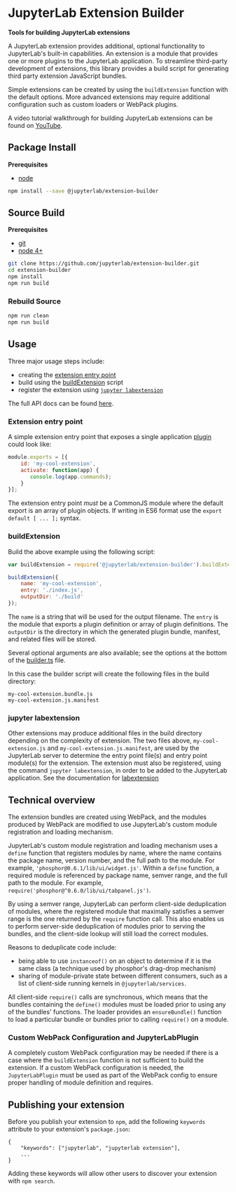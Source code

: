 # JupyterLab Extension Builder

**Tools for building JupyterLab extensions**

A JupyterLab extension provides additional, optional functionality to 
JupyterLab's built-in capabilities. An extension is a module that provides 
one or more plugins to the JupyterLab application. To streamline third-party 
development of extensions, this library provides a build script for generating 
third party extension JavaScript bundles.  

Simple extensions can be created by using the `buildExtension` function
with the default options.  More advanced extensions may require additional
configuration such as custom loaders or WebPack plugins.

A video tutorial walkthrough for building JupyterLab extensions can be found on [YouTube](https://youtu.be/WVDCMIQ3KOk).


## Package Install

**Prerequisites**
- [node](http://nodejs.org/)

```bash
npm install --save @jupyterlab/extension-builder
```


## Source Build

**Prerequisites**
- [git](http://git-scm.com/)
- [node 4+](http://nodejs.org/)

```bash
git clone https://github.com/jupyterlab/extension-builder.git
cd extension-builder
npm install
npm run build
```
### Rebuild Source

```bash
npm run clean
npm run build
```


## Usage

Three major usage steps include:
- creating the [extension entry point](#extension-entry-point)
- build using the [buildExtension](#buildExtension) script
- register the extension using [`jupyter labextension`](#jupyter-labextension)

The full API docs can be found [here](http://jupyterlab.github.io/jupyterlab/).

### Extension entry point
A simple extension entry point that exposes a single application [plugin](http://jupyterlab-tutorial.readthedocs.io/en/latest/plugins.html) could 
look like: 

```javascript
module.exports = [{
    id: 'my-cool-extension',
    activate: function(app) {
       console.log(app.commands);
    }
}];
```

The extension entry point *must* be a CommonJS module where the default
export is an array of plugin objects.  If writing in ES6 format use the
`export default [ ... ];` syntax.


### buildExtension
Build the above example using the following script:

```javascript
var buildExtension = require('@jupyterlab/extension-builder').buildExtension;

buildExtension({
    name: 'my-cool-extension',
    entry: './index.js',
    outputDir: './build'
});
```
The `name` is a string that will be used for the output filename. The `entry` is the module that exports a plugin definition or array of plugin definitions. The `outputDir` is the directory in which the generated plugin bundle, manifest, and related files will be stored.

Several optional arguments are also available; see the options at the bottom of the [builder.ts](https://github.com/jupyter/jupyterlab-extension-builder/blob/master/src/builder.ts) file.

In this case the builder script will create the following files in the build
directory:

```
my-cool-extension.bundle.js
my-cool-extension.js.manifest
```

### jupyter labextension
Other extensions may produce additional files in the build directory
depending on the complexity of extension.  The two files above, 
`my-cool-extension.js` and `my-cool-extension.js.manifest`,
are used by the JupyterLab server to determine the entry point file(s) and 
entry point module(s) for the extension.  The extension must also be registered, using the command `jupyter labextension`, in order to be added to 
the JupyterLab application.  See the documentation for [labextension](http://jupyterlab-tutorial.readthedocs.io/en/latest/labextensions.html)


## Technical overview

The extension bundles are created using WebPack, and the modules produced by WebPack are modified to use JupyterLab's custom module registration and loading mechanism. 

JupyterLab's custom module registration and loading mechanism uses a `define` 
function that registers modules by name, where the name contains the package 
name, version number, and the full path to the module.  For example, 
`'phosphor@0.6.1/lib/ui/widget.js'`.  Within a `define` function, a required 
module is referenced by package name, semver range, and the full path to the 
module.  For example, `require('phosphor@^0.6.0/lib/ui/tabpanel.js')`.  

By using a semver range, JupyterLab can perform client-side deduplication of 
modules, where the registered module that maximally satisfies a semver range 
is the one  returned by the `require` function call.  This also enables us to 
perform  server-side deduplication of modules prior to serving the bundles, 
and the client-side lookup will still load the correct modules.  

Reasons to deduplicate code include:

- being able to use `instanceof()` on an object to determine if it is the same class (a technique used by phosphor's drag-drop mechanism)
- sharing of module-private state between different consumers, such as a list of client-side running kernels in `@jupyterlab/services`.

All client-side `require()` calls are synchronous, which means that the 
bundles containing the `define()` modules must be loaded prior to using
any of the bundles' functions.  The loader provides an `ensureBundle()` 
function to load a particular bundle or bundles prior to calling `require()` on
a module.

### Custom WebPack Configuration and JupyterLabPlugin
A completely custom WebPack configuration may be needed if there is a case 
where the `buildExtension` function is not sufficient to build the extension. 
If a custom WebPack configuration is needed, the `JupyterLabPlugin` must be 
used as part of the WebPack config to ensure proper handling of module 
definition and requires.


## Publishing your extension
Before you publish your extension to `npm`, add the following `keywords` attribute to your extension's `package.json`:
```
{
    "keywords": ["jupyterlab", "jupyterlab extension"],
    ...
}
```
Adding these keywords will allow other users to discover your extension with `npm search`.
